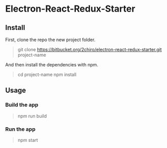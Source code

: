 # Electron-React-Redux-Starter

## Install

First, clone the repo the new project folder.

> git clone https://bitbucket.org/2chiro/electron-react-redux-starter.git project-name

And then install the dependencies with npm.

> cd project-name
> npm install

## Usage

### Build the app

> npm run build

### Run the app

> npm start